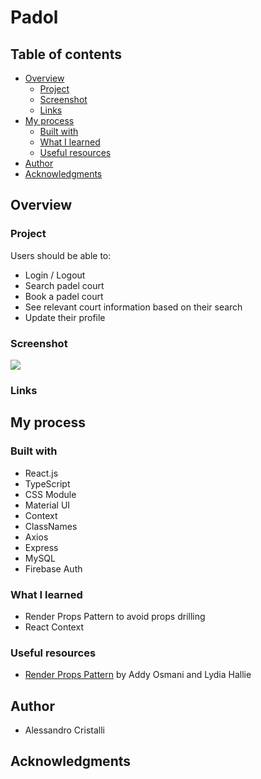 # Padol


## Table of contents

- [Overview](#overview)
  - [Project](#project)
  - [Screenshot](#screenshot)
  - [Links](#links)
- [My process](#my-process)
  - [Built with](#built-with)
  - [What I learned](#what-i-learned)
  - [Useful resources](#useful-resources)
- [Author](#author)
- [Acknowledgments](#acknowledgments)

## Overview

### Project

Users should be able to:

- Login / Logout
- Search padel court
- Book a padel court
- See relevant court information based on their search
- Update their profile 

### Screenshot

![](./src/assets/screenshot.jpg)


### Links


## My process

### Built with

- React.js
- TypeScript
- CSS Module
- Material UI
- Context
- ClassNames
- Axios
- Express
- MySQL
- Firebase Auth

### What I learned

- Render Props Pattern to avoid props drilling
- React Context

### Useful resources

- [Render Props Pattern](https://www.patterns.dev/posts/render-props-pattern/) by Addy Osmani and Lydia Hallie

## Author

  - Alessandro Cristalli

## Acknowledgments

